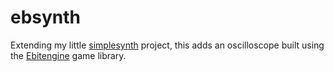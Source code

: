 # ebsynth

Extending my little [simplesynth](https://github.com/lucianthorr/simplesynth) project, this adds an oscilloscope built using the [Ebitengine](https://ebiten.org) game library.
